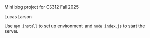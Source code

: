 Mini blog project for CS312 Fall 2025

Lucas Larson

Use `npm install` to set up environment, and `node index.js` to start the server.